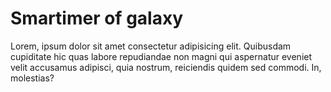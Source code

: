 # Smartimer of galaxy

Lorem, ipsum dolor sit amet consectetur adipisicing elit. Quibusdam cupiditate hic quas labore repudiandae non magni qui aspernatur eveniet velit accusamus adipisci, quia nostrum, reiciendis quidem sed commodi. In, molestias?